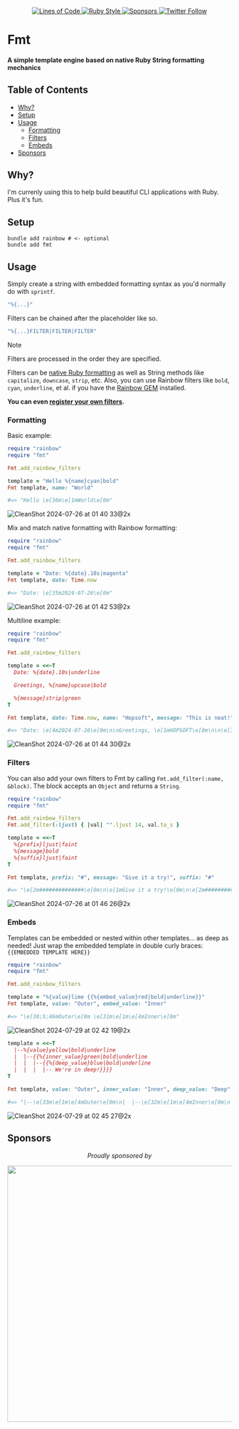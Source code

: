<p align="center">
  <a href="http://blog.codinghorror.com/the-best-code-is-no-code-at-all/">
    <img alt="Lines of Code" src="https://img.shields.io/badge/loc-347-47d299.svg" />
  </a>
  <a href="https://github.com/testdouble/standard">
    <img alt="Ruby Style" src="https://img.shields.io/badge/style-standard-168AFE?logo=ruby&logoColor=FE1616" />
  </a>
  <a href="https://github.com/sponsors/hopsoft">
    <img alt="Sponsors" src="https://img.shields.io/github/sponsors/hopsoft?color=eb4aaa&logo=GitHub%20Sponsors" />
  </a>
  <a href="https://twitter.com/hopsoft">
    <img alt="Twitter Follow" src="https://img.shields.io/twitter/url?label=%40hopsoft&style=social&url=https%3A%2F%2Ftwitter.com%2Fhopsoft">
  </a>
</p>

# Fmt

#### A simple template engine based on native Ruby String formatting mechanics

<!-- Tocer[start]: Auto-generated, don't remove. -->

## Table of Contents

  - [Why?](#why)
  - [Setup](#setup)
  - [Usage](#usage)
    - [Formatting](#formatting)
    - [Filters](#filters)
    - [Embeds](#embeds)
  - [Sponsors](#sponsors)

<!-- Tocer[finish]: Auto-generated, don't remove. -->

## Why?

I'm currenly using this to help build beautiful CLI applications with Ruby. Plus it's fun.

## Setup

```
bundle add rainbow # <- optional
bundle add fmt
```

## Usage

Simply create a string with embedded formatting syntax as you'd normally do with `sprintf`.

```ruby
"%{...}"
```

Filters can be chained after the placeholder like so.

```ruby
"%{...}FILTER|FILTER|FILTER"
```

> [!NOTE]
> Filters are processed in the order they are specified.

Filters can be [native Ruby formatting](https://docs.ruby-lang.org/en/master/format_specifications_rdoc.html) as well as String methods like `capitalize`, `downcase`, `strip`, etc.
Also, you can use Rainbow filters like `bold`, `cyan`, `underline`, et al. if you have the [Rainbow GEM](https://github.com/ku1ik/rainbow) installed.

**You can even [register your own filters](#filters).**

### Formatting

Basic example:

```ruby
require "rainbow"
require "fmt"

Fmt.add_rainbow_filters

template = "Hello %{name}cyan|bold"
Fmt template, name: "World"

#=> "Hello \e[36m\e[1mWorld\e[0m"
```

![CleanShot 2024-07-26 at 01 40 33@2x](https://github.com/user-attachments/assets/04ff90e6-254a-42d4-9169-586ac24b82f0)

Mix and match native formatting with Rainbow formatting:

```ruby
require "rainbow"
require "fmt"

Fmt.add_rainbow_filters

template = "Date: %{date}.10s|magenta"
Fmt template, date: Time.now

#=> "Date: \e[35m2024-07-26\e[0m"
```

![CleanShot 2024-07-26 at 01 42 53@2x](https://github.com/user-attachments/assets/507913b0-826b-4526-9c79-27f766c904b3)

Multiline example:

```ruby
require "rainbow"
require "fmt"

Fmt.add_rainbow_filters

template = <<~T
  Date: %{date}.10s|underline

  Greetings, %{name}upcase|bold

  %{message}strip|green
T

Fmt template, date: Time.now, name: "Hopsoft", message: "This is neat!"

#=> "Date: \e[4m2024-07-26\e[0m\n\nGreetings, \e[1mHOPSOFT\e[0m\n\n\e[32mThis is neat!\e[0m\n"
```

![CleanShot 2024-07-26 at 01 44 30@2x](https://github.com/user-attachments/assets/8926009c-7cf1-4140-9a2a-6ed718d50926)

### Filters

You can also add your own filters to Fmt by calling `Fmt.add_filter(:name, &block)`.
The block accepts an `Object` and returns a `String`.

```ruby
require "rainbow"
require "fmt"

Fmt.add_rainbow_filters
Fmt.add_filter(:ljust) { |val| "".ljust 14, val.to_s }

template = <<~T
  %{prefix}ljust|faint
  %{message}bold
  %{suffix}ljust|faint
T

Fmt template, prefix: "#", message: "Give it a try!", suffix: "#"

#=> "\e[2m##############\e[0m\n\e[1mGive it a try!\e[0m\n\e[2m##############\e[0m\n"
```

![CleanShot 2024-07-26 at 01 46 26@2x](https://github.com/user-attachments/assets/bd1d67c6-1182-428b-be05-756f3d330f67)

### Embeds

Templates can be embedded or nested within other templates... as deep as needed!
Just wrap the embedded template in double curly braces: `{{EMBEDDED TEMPLATE HERE}}`

```ruby
require "rainbow"
require "fmt"

Fmt.add_rainbow_filters

template = "%{value}lime {{%{embed_value}red|bold|underline}}"
Fmt template, value: "Outer", embed_value: "Inner"

#=> "\e[38;5;46mOuter\e[0m \e[31m\e[1m\e[4mInner\e[0m"
```

![CleanShot 2024-07-29 at 02 42 19@2x](https://github.com/user-attachments/assets/f67dd215-b848-4a23-bd73-72822cb7d970)

```ruby
template = <<~T
  |--%{value}yellow|bold|underline
  |  |--{{%{inner_value}green|bold|underline
  |  |  |--{{%{deep_value}blue|bold|underline
  |  |  |  |-- We're in deep!}}}}
T

Fmt template, value: "Outer", inner_value: "Inner", deep_value: "Deep"

#=> "|--\e[33m\e[1m\e[4mOuter\e[0m\n|  |--\e[32m\e[1m\e[4mInner\e[0m\n|  |  |--\e[34m\e[1m\e[4mDeep\e[0m\n|  |  |  |-- We're in deep!\n"
```

![CleanShot 2024-07-29 at 02 45 27@2x](https://github.com/user-attachments/assets/1b933bf4-a62d-4913-b817-d6c69b0e7028)

## Sponsors

<p align="center">
  <em>Proudly sponsored by</em>
</p>
<p align="center">
  <a href="https://www.clickfunnels.com?utm_source=hopsoft&utm_medium=open-source&utm_campaign=fmt">
    <img src="https://images.clickfunnel.com/uploads/digital_asset/file/176632/clickfunnels-dark-logo.svg" width="575" />
  </a>
</p>
